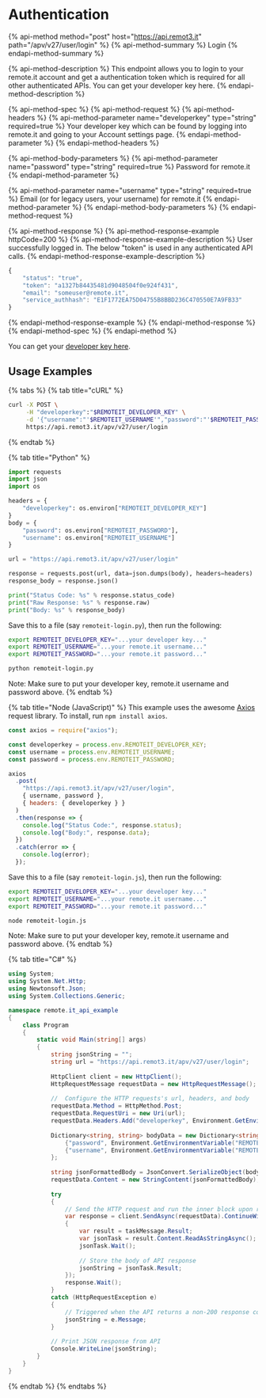 # Authentication

{% api-method method="post" host="https://api.remot3.it" path="/apv/v27/user/login" %}
{% api-method-summary %}
Login
{% endapi-method-summary %}

{% api-method-description %}
This endpoint allows you to login to your remote.it account and get a authentication token which is required for all other authenticated APIs. You can get your developer key here.
{% endapi-method-description %}

{% api-method-spec %}
{% api-method-request %}
{% api-method-headers %}
{% api-method-parameter name="developerkey" type="string" required=true %}
Your developer key which can be found by logging into remote.it and going to your Account settings page.
{% endapi-method-parameter %}
{% endapi-method-headers %}

{% api-method-body-parameters %}
{% api-method-parameter name="password" type="string" required=true %}
Password for remote.it
{% endapi-method-parameter %}

{% api-method-parameter name="username" type="string" required=true %}
Email \(or for legacy users, your username\) for remote.it
{% endapi-method-parameter %}
{% endapi-method-body-parameters %}
{% endapi-method-request %}

{% api-method-response %}
{% api-method-response-example httpCode=200 %}
{% api-method-response-example-description %}
User successfully logged in. The below "token" is used in any authenticated API calls.
{% endapi-method-response-example-description %}

```javascript
{
    "status": "true",
    "token": "a1327b84435481d9048504f0e924f431",
    "email": "someuser@remote.it",
    "service_authhash": "E1F1772EA75D04755B8BBD236C470550E7A9FB33"
}
```
{% endapi-method-response-example %}
{% endapi-method-response %}
{% endapi-method-spec %}
{% endapi-method %}

You can get your [developer key here](https://app.remote.it/account.html).

## Usage Examples

{% tabs %}
{% tab title="cURL" %}
```bash
curl -X POST \
     -H "developerkey":"$REMOTEIT_DEVELOPER_KEY" \
     -d '{"username":"'$REMOTEIT_USERNAME'","password":"'$REMOTEIT_PASSWORD'"}' \
     https://api.remot3.it/apv/v27/user/login
```
{% endtab %}

{% tab title="Python" %}
```python
import requests
import json
import os

headers = {
    "developerkey": os.environ["REMOTEIT_DEVELOPER_KEY"]
}
body = {
    "password": os.environ["REMOTEIT_PASSWORD"],
    "username": os.environ["REMOTEIT_USERNAME"]
}

url = "https://api.remot3.it/apv/v27/user/login"

response = requests.post(url, data=json.dumps(body), headers=headers)
response_body = response.json()

print("Status Code: %s" % response.status_code)
print("Raw Response: %s" % response.raw)
print("Body: %s" % response_body)
```

Save this to a file \(say `remoteit-login.py`\), then run the following:

```bash
export REMOTEIT_DEVELOPER_KEY="...your developer key..."
export REMOTEIT_USERNAME="...your remote.it username..."
export REMOTEIT_PASSWORD="...your remote.it password..."

python remoteit-login.py
```

Note: Make sure to put your developer key, remote.it username and password above.
{% endtab %}

{% tab title="Node \(JavaScript\)" %}
This example uses the awesome [Axios](https://github.com/axios/axios) request library. To install, run `npm install axios`.

```javascript
const axios = require("axios");

const developerkey = process.env.REMOTEIT_DEVELOPER_KEY;
const username = process.env.REMOTEIT_USERNAME;
const password = process.env.REMOTEIT_PASSWORD;

axios
  .post(
    "https://api.remot3.it/apv/v27/user/login",
    { username, password },
    { headers: { developerkey } }
  )
  .then(response => {
    console.log("Status Code:", response.status);
    console.log("Body:", response.data);
  })
  .catch(error => {
    console.log(error);
  });
```

Save this to a file \(say `remoteit-login.js`\), then run the following:

```bash
export REMOTEIT_DEVELOPER_KEY="...your developer key..."
export REMOTEIT_USERNAME="...your remote.it username..."
export REMOTEIT_PASSWORD="...your remote.it password..."

node remoteit-login.js
```

Note: Make sure to put your developer key, remote.it username and password above.
{% endtab %}

{% tab title="C\#" %}
```csharp
using System;
using System.Net.Http;
using Newtonsoft.Json;
using System.Collections.Generic;

namespace remote.it_api_example
{
    class Program
    {
        static void Main(string[] args)
        {
            string jsonString = "";
            string url = "https://api.remot3.it/apv/v27/user/login";
            
            HttpClient client = new HttpClient();
            HttpRequestMessage requestData = new HttpRequestMessage();            
            
            //  Configure the HTTP requests's url, headers, and body
            requestData.Method = HttpMethod.Post;
            requestData.RequestUri = new Uri(url);
            requestData.Headers.Add("developerkey", Environment.GetEnvironmentVariable("REMOTEIT_DEVELOPER_KEY"));                      
            
            Dictionary<string, string> bodyData = new Dictionary<string, string>() {
                {"password", Environment.GetEnvironmentVariable("REMOTEIT_PASSWORD") },
                {"username", Environment.GetEnvironmentVariable("REMOTEIT_USERNAME") }
            };
            
            string jsonFormattedBody = JsonConvert.SerializeObject(bodyData);
            requestData.Content = new StringContent(jsonFormattedBody);
            
            try
            {
                // Send the HTTP request and run the inner block upon recieveing a response
                var response = client.SendAsync(requestData).ContinueWith((taskMessage) =>
                {
                    var result = taskMessage.Result;
                    var jsonTask = result.Content.ReadAsStringAsync();
                    jsonTask.Wait();
                    
                    // Store the body of API response
                    jsonString = jsonTask.Result;
                });
                response.Wait();
            }
            catch (HttpRequestException e)
            {
                // Triggered when the API returns a non-200 response code
                jsonString = e.Message;
            }
            
            // Print JSON response from API
            Console.WriteLine(jsonString);
        }
    }
}
```
{% endtab %}
{% endtabs %}

